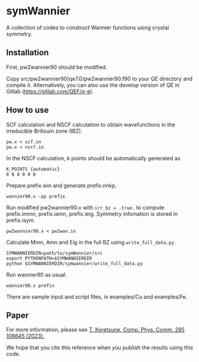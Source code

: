 # symWannier

A collection of codes to construct Wannier functions using crystal symmetry.

## Installation

First, pw2wannier90 should be modified.

Copy src/pw2wannier90/qe7.0/pw2wannier90.f90 to your QE directory and compile it.
Alternatively, you can also use the develop version of QE in Gitlab (https://gitlab.com/QEF/q-e).

## How to use

SCF calculation and NSCF calculation to obtain wavefunctions in the irreducible Brillouin zone (IBZ).
```
pw.x < scf.in
pw.x < nscf.in
```
In the NSCF calculation, k points should be automatically generated as
```
K_POINTS {automatic}
8 8 8 0 0 0
```

Prepare prefix.win and generate prefix.nnkp.
```
wannier90.x -pp prefix
```
Run modified pw2wannier90.x with ```irr_bz = .true.``` to compute prefix.immn, prefix.iamn, prefix.ieig. Symmetry infomation is stored in prefix.isym.
```
pw2wannier90.x < pw2wan.in
```
Calculate Mmn, Amn and Eig in the full BZ using ```write_full_data.py```.
```
SYMWANNIERDIR=path/to/symWannier/src
export PYTHONPATH=$SYMWANNIERDIR
python $SYMWANNIERDIR/symwannier/write_full_data.py 
```
Run wannier90 as usual.
```
wannier90.x prefix
```

There are sample input and script files, in examples/Cu and examples/Fe.

## Paper

For more information, please see
[T. Koretsune, Comp. Phys. Comm. 285 108645 (2023).](https://doi.org/10.1016/j.cpc.2022.108645)

We hope that you cite this reference when you publish the results using this code.

